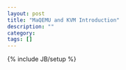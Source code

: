 ```yaml
---
layout: post
title: "MaQEMU and KVM Introduction"
description: ""
category: 
tags: []
---
```

{% include JB/setup %}
